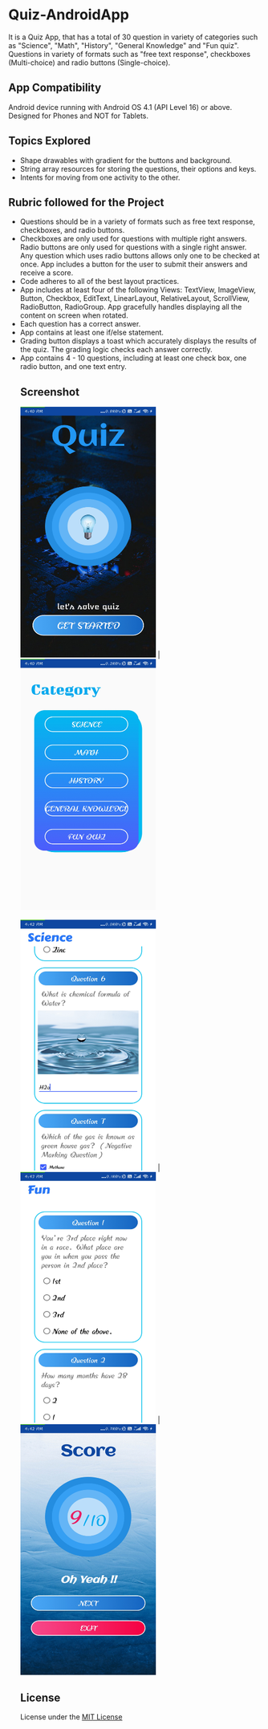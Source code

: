 # Quiz-AndroidApp
It is a Quiz App, that has a total of 30 question in variety of categories such as "Science", "Math", "History", "General Knowledge" and 
"Fun quiz". Questions in variety of formats such as "free text response", checkboxes (Multi-choice) and radio buttons (Single-choice).

## App Compatibility
Android device running with Android OS 4.1 (API Level 16) or above. Designed for Phones and NOT for Tablets.

## Topics Explored
<ul><li> Shape drawables with gradient for the buttons and background.</li>
<li>String array resources for storing the questions, their options and keys.</li>
<li>Intents for moving from one activity to the other.</li></ul>

## Rubric followed for the Project
<ul>
<li> Questions should be in a variety of formats such as free text response, checkboxes, and radio buttons.</li>
<li> Checkboxes are only used for questions with multiple right answers. Radio buttons are only used for questions with a single right answer. Any question which uses radio buttons allows only one to be checked at once.
App includes a button for the user to submit their answers and receive a score.</li>
<li> Code adheres to all of the best layout practices.</li>
<li> App includes at least four of the following Views: TextView, ImageView, Button, Checkbox, EditText, LinearLayout, RelativeLayout, ScrollView, RadioButton, RadioGroup.
App gracefully handles displaying all the content on screen when rotated.</li>
<li> Each question has a correct answer.</li>
<li> App contains at least one if/else statement.</li>
<li> Grading button displays a toast which accurately displays the results of the quiz. The grading logic checks each answer correctly.</li>
<li> App contains 4 - 10 questions, including at least one check box, one radio button, and one text entry.</li>

## Screenshot
<img src="https://github.com/manjirikolte/Quiz-AndroidApp/blob/master/Screenshots/Screenshot%201.jpg" width="270" height="500">  
 | <img src="https://github.com/manjirikolte/Quiz-AndroidApp/blob/master/Screenshots/Screenshot%202.jpg" width="270" height="500">
 <br><br>
 <img src="https://github.com/manjirikolte/Quiz-AndroidApp/blob/master/Screenshots/Screenshot%203.jpg" width="270" height="500">  
 | <img src="https://github.com/manjirikolte/Quiz-AndroidApp/blob/master/Screenshots/Screenshot%204.jpg" width="270" height="500">
 | <img src="https://github.com/manjirikolte/Quiz-AndroidApp/blob/master/Screenshots/Screenshot%205.jpg" width="270" height="500">
 
## License
License under the <a href="https://github.com/manjirikolte/Quiz-AndroidApp/blob/master/LICENSE.txt" >MIT License</a>
